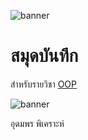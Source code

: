 ![banner](https://i.pinimg.com/736x/4b/b9/ff/4bb9ff5e771e70e1822dafaa00b48aa0.jpg)

# สมุดบันทึก

สำหรับรายวิชา [OOP](https://udomporn896.githup.io)

![banner](https://i.pinimg.com/originals/2f/b9/b2/2fb9b2364608b395174d1697c5398724.jpg)

อุดมพร พิเคราะห์
